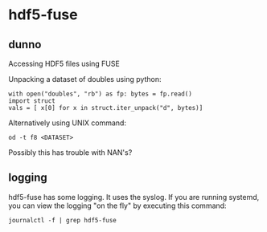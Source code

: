 # hdf5-fuse



## dunno

Accessing HDF5 files using FUSE


Unpacking a dataset of doubles using python:

    with open("doubles", "rb") as fp: bytes = fp.read()
    import struct
    vals = [ x[0] for x in struct.iter_unpack("d", bytes)]

Alternatively using UNIX command:

    od -t f8 <DATASET>

Possibly this has trouble with NAN's?

## logging

hdf5-fuse has some logging. It uses the syslog. If you are running systemd, you can view the logging "on the fly" by executing this command:

    journalctl -f | grep hdf5-fuse


